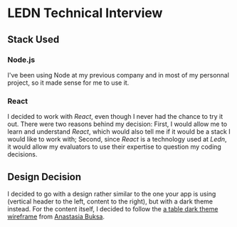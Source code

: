 # LEDN Technical Interview

## Stack Used

### Node.js
I've been using Node at my previous company and in most of my personnal project, so it made sense for me to use it.

### React
I decided to work with _React_, even though I never had the chance to try it out. There were two reasons behind my decision: First, I would allow me to learn and understand _React_, which would also tell me if it would be a stack I would like to work with; Second, since _React_ is a technology used at _Ledn_, it would allow my evaluators to use their expertise to question my coding decisions.

## Design Decision
I decided to go with a design rather similar to the one your app is using (vertical header to the left, content to the right), but with a dark theme instead. For the content itself, I decided to follow the [a table dark theme wireframe](https://dribbble.com/shots/6714447/attachments/6714447-Table-Dark-theme?mode=media) from [Anastasia Buksa](https://dribbble.com/buksa). 


